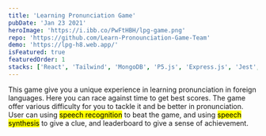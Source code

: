 ```yaml
---
title: 'Learning Pronunciation Game'
pubDate: 'Jan 23 2021'
heroImage: 'https://i.ibb.co/PwFtHBH/lpg-game.png'
repo: 'https://github.com/Learn-Pronounciation-Game-Team'
demo: 'https://lpg-h8.web.app/'
isFeatured: true
featuredOrder: 1
stacks: ['React', 'Tailwind', 'MongoDB', 'P5.js', 'Express.js', 'Jest', 'Web Speech API']
---
```


This game give you a unique experience in learning pronunciation in foreign languages. Here you can race against time to get best scores. The game offer various difficulty for you to tackle it and be better in pronunciation. User can using <mark>speech recognition</mark> to beat the game, and using <mark>speech synthesis</mark> to give a clue, and leaderboard to give a sense of achievement.